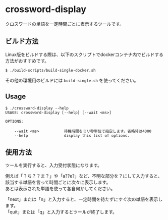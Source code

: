 # crossword-display

クロスワードの単語を一定時間ごとに表示するツールです。

## ビルド方法

Linux版をビルドする際は、以下のスクリプトでdockerコンテナ内でビルドする方法がおすすめです。

```
$ ./build-scripts/build-single-docker.sh
```

その他の環境用のビルドには `build-single.sh` を使ってください。

## Usage

```
$ ./crossword-display --help                                                                                         USAGE: crossword-display [--help] [--wait <ms>]

OPTIONS:

    --wait <ms>           待機時間をミリ秒単位で指定します。省略時は4000
    --help                display this list of options.
```

## 使用方法

ツールを実行すると、入力受付状態になります。

例えば「？ち？？ま？」や「a??e?」など、不明な部分を？にして入力すると、該当する単語を言って時間ごとに次々に表示します。  
あとは表示された単語を使って各自何かしてください。

「next」または「n」と入力すると、一定時間を待たずにすぐ次の単語を表示します。  
「quit」または「q」と入力するとツールが終了します。
